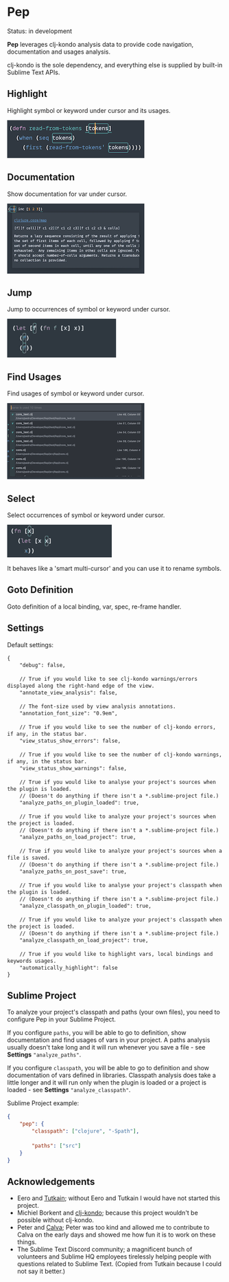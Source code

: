# Pep

Status: in development

**Pep** leverages clj-kondo analysis data to provide code navigation, documentation and usages analysis.

clj-kondo is the sole dependency, and everything else is supplied by built-in Sublime Text APIs.

## Highlight

Highlight symbol or keyword under cursor and its usages.

![Pep Highlight](docs/Highlight.png)

## Documentation

Show documentation for var under cursor.

![Pep Show documentation](docs/Documentation.png)

## Jump

Jump to occurrences of symbol or keyword under cursor.

![Pep Jump](docs/Jump.gif)

## Find Usages

Find usages of symbol or keyword under cursor.

![Pep Find Usages](docs/FindUsages.png)

## Select

Select occurrences of symbol or keyword under cursor. 

![Pep Select](docs/Select.gif)

It behaves like a 'smart multi-cursor' and you can use it to rename symbols.

## Goto Definition

Goto definition of a local binding, var, spec, re-frame handler.

## Settings

Default settings:

```jsonc
{
    "debug": false,

    // True if you would like to see clj-kondo warnings/errors displayed along the right-hand edge of the view.
    "annotate_view_analysis": false,

    // The font-size used by view analysis annotations.
    "annotation_font_size": "0.9em",

    // True if you would like to see the number of clj-kondo errors, if any, in the status bar.
    "view_status_show_errors": false,

    // True if you would like to see the number of clj-kondo warnings, if any, in the status bar.
    "view_status_show_warnings": false,

    // True if you would like to analyse your project's sources when the plugin is loaded.
    // (Doesn't do anything if there isn't a *.sublime-project file.)
    "analyze_paths_on_plugin_loaded": true,

    // True if you would like to analyze your project's sources when the project is loaded.
    // (Doesn't do anything if there isn't a *.sublime-project file.)
    "analyze_paths_on_load_project": true,

    // True if you would like to analyze your project's sources when a file is saved.
    // (Doesn't do anything if there isn't a *.sublime-project file.)
    "analyze_paths_on_post_save": true,

    // True if you would like to analyse your project's classpath when the plugin is loaded.
    // (Doesn't do anything if there isn't a *.sublime-project file.)
    "analyze_classpath_on_plugin_loaded": true,

    // True if you would like to analyze your project's classpath when the project is loaded.
    // (Doesn't do anything if there isn't a *.sublime-project file.)
    "analyze_classpath_on_load_project": true,

    // True if you would like to highlight vars, local bindings and keywords usages.
    "automatically_highlight": false
}
```

## Sublime Project

To analyze your project's classpath and paths (your own files), you need to configure Pep in your Sublime Project.

If you configure `paths`, you will be able to go to definition, show documentation and find usages of vars in your project.
A paths analysis usually doesn't take long and it will run whenever you save a file - see **Settings** `"analyze_paths"`.

If you configure `classpath`, you will be able to go to definition and show documentation of vars defined in libraries.
Classpath analysis does take a little longer and it will run only when the plugin is loaded or a project is loaded - see **Settings** `"analyze_classpath"`.

Sublime Project example:

```json
{
    "pep": {
        "classpath": ["clojure", "-Spath"],
        
        "paths": ["src"]
    }
}
```


## Acknowledgements

- Eero and [Tutkain](https://github.com/eerohele/Tutkain); without Eero and Tutkain I would have not started this project.
- Michiel Borkent and [clj-kondo](https://github.com/clj-kondo/clj-kondo); because this project wouldn't be possible without clj-kondo.
- Peter and [Calva](https://calva.io/); Peter was too kind and allowed me to contribute to Calva on the early days and showed me how fun it is to work on these things.
- The Sublime Text Discord community; a magnificent bunch of volunteers and Sublime HQ employees tirelessly helping people with questions related to Sublime Text. (Copied from Tutkain because I could not say it better.)

